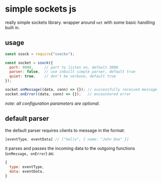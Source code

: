 # simple sockets js
really simple sockets library. wrapper around `net` with some basic handling built in.

## usage
```javascript
const ssock = require("ssocks");

const socket = ssock({
  port: 9999,     // port to listen on, default 3000
  parser: false,  // use inbuilt simple parser, default true
  quiet: true,    // don't be verbose, default true
});

socket.onMessage((data, conn) => {}); // successfully received message from client
socket.onError((data, conn) => {});   // encountered error
```

_note: all configuration parameters are optional._

## default parser
the default parser requires clients to message in the format:

```javascript
[eventType, eventData] // ["hello", { name: "John Doe" }]
```

it parses and passes the incoming data to the outgoing functions (`onMessage, onError`) as:

```javascript
{
  type: eventType,
  data: eventData,
}
```
